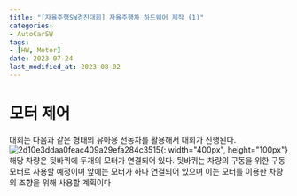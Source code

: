 ```yaml
---
title: "[자율주행SW경진대회] 자율주행차 하드웨어 제작 (1)"
categories:
- AutoCarSW
tags:
- [HW, Motor]
date: 2023-07-24
last_modified_at: 2023-08-02
---
```

# 모터 제어
대회는 다음과 같은 형태의 유아용 전동차를 활용해서 대회가 진행된다.
![2d10e3ddaa0feac409a29efa284c3515](https://github.com/ihmmaru99/BOJ/assets/109266664/57dd3504-5d2b-4e26-aed4-b7a48ddfb56c){: width="400px", height="100px"}<br>
해당 차량은 뒷바퀴에 두개의 모터가 연결되어 있다. 뒷바퀴는 차량의 구동을 위한 구동 모터로 사용할 예정이며 앞에는 모터가 하나 연결되어 있으며 이는 모터를 이용한 차량의 조향을 위해 사용할 계획이다
